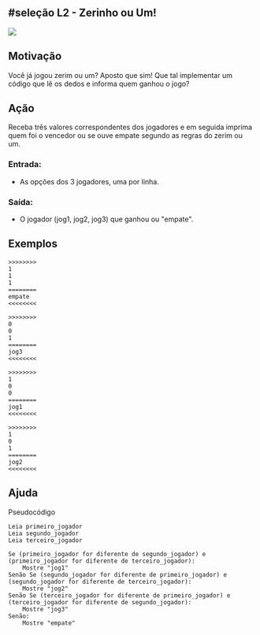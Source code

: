 ## #seleção L2 - Zerinho ou Um!


![](https://raw.githubusercontent.com/qxcodefup/moodle/master/base/020/__capa.jpg)

## Motivação

Você já jogou zerim ou um? Aposto que sim!
Que tal implementar um código que lê os dedos e informa quem ganhou o jogo?

## Ação

Receba três valores correspondentes dos jogadores e em seguida imprima quem foi o vencedor ou se ouve empate segundo as regras do zerim ou um.

### Entrada:

* As opções dos 3 jogadores, uma por linha.

### Saída:

* O jogador (jog1, jog2, jog3) que ganhou ou "empate".

## Exemplos
```
>>>>>>>>
1
1
1
========
empate
<<<<<<<<

>>>>>>>>
0
0
1
========
jog3
<<<<<<<<

>>>>>>>>
1
0
0
========
jog1
<<<<<<<<

>>>>>>>>
1
0
1
========
jog2
<<<<<<<<
```

## Ajuda

Pseudocódigo
```
Leia primeiro_jogador
Leia segundo_jogador
Leia terceiro_jogador

Se (primeiro_jogador for diferente de segundo_jogador) e (primeiro_jogador for diferente de terceiro_jogador):
    Mostre "jog1"
Senão Se (segundo_jogador for diferente de primeiro_jogador) e (segundo_jogador for diferente de terceiro_jogador):
    Mostre "jog2"
Senão Se (terceiro_jogador for diferente de primeiro_jogador) e (terceiro_jogador for diferente de segundo_jogador):
    Mostre "jog3"
Senão:
    Mostre "empate"
```

